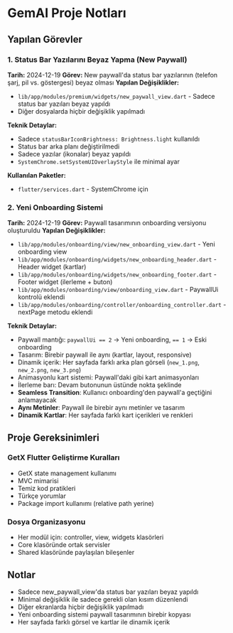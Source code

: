 # GemAI Proje Notları

## Yapılan Görevler

### 1. Status Bar Yazılarını Beyaz Yapma (New Paywall)
**Tarih:** 2024-12-19
**Görev:** New paywall'da status bar yazılarının (telefon şarj, pil vs. göstergesi) beyaz olması
**Yapılan Değişiklikler:**
- `lib/app/modules/premium/widgets/new_paywall_view.dart` - Sadece status bar yazıları beyaz yapıldı
- Diğer dosyalarda hiçbir değişiklik yapılmadı

**Teknik Detaylar:**
- Sadece `statusBarIconBrightness: Brightness.light` kullanıldı
- Status bar arka planı değiştirilmedi
- Sadece yazılar (ikonalar) beyaz yapıldı
- `SystemChrome.setSystemUIOverlayStyle` ile minimal ayar

**Kullanılan Paketler:**
- `flutter/services.dart` - SystemChrome için

### 2. Yeni Onboarding Sistemi
**Tarih:** 2024-12-19
**Görev:** Paywall tasarımının onboarding versiyonu oluşturuldu
**Yapılan Değişiklikler:**
- `lib/app/modules/onboarding/view/new_onboarding_view.dart` - Yeni onboarding view
- `lib/app/modules/onboarding/widgets/new_onboarding_header.dart` - Header widget (kartlar)
- `lib/app/modules/onboarding/widgets/new_onboarding_footer.dart` - Footer widget (ilerleme + buton)
- `lib/app/modules/onboarding/view/onboarding_view.dart` - PaywallUi kontrolü eklendi
- `lib/app/modules/onboarding/controller/onboarding_controller.dart` - nextPage metodu eklendi

**Teknik Detaylar:**
- Paywall mantığı: `paywallUi == 2` → Yeni onboarding, `== 1` → Eski onboarding
- Tasarım: Birebir paywall ile aynı (kartlar, layout, responsive)
- Dinamik içerik: Her sayfada farklı arka plan görseli (`new_1.png`, `new_2.png`, `new_3.png`)
- Animasyonlu kart sistemi: Paywall'daki gibi kart animasyonları
- İlerleme barı: Devam butonunun üstünde nokta şeklinde
- **Seamless Transition**: Kullanıcı onboarding'den paywall'a geçtiğini anlamayacak
- **Aynı Metinler**: Paywall ile birebir aynı metinler ve tasarım
- **Dinamik Kartlar**: Her sayfada farklı kart içerikleri ve renkleri

## Proje Gereksinimleri

### GetX Flutter Geliştirme Kuralları
- GetX state management kullanımı
- MVC mimarisi
- Temiz kod pratikleri
- Türkçe yorumlar
- Package import kullanımı (relative path yerine)

### Dosya Organizasyonu
- Her modül için: controller, view, widgets klasörleri
- Core klasöründe ortak servisler
- Shared klasöründe paylaşılan bileşenler

## Notlar
- Sadece new_paywall_view'da status bar yazıları beyaz yapıldı
- Minimal değişiklik ile sadece gerekli olan kısım düzenlendi
- Diğer ekranlarda hiçbir değişiklik yapılmadı
- Yeni onboarding sistemi paywall tasarımının birebir kopyası
- Her sayfada farklı görsel ve kartlar ile dinamik içerik
